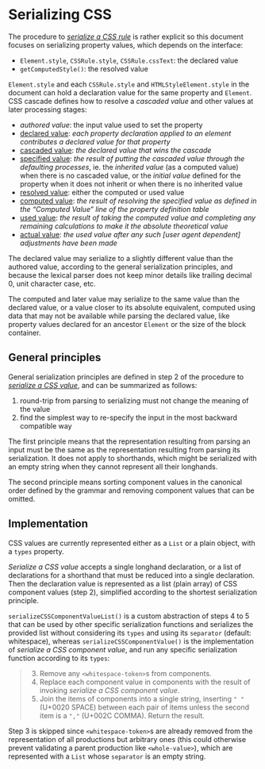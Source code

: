 
# Serializing CSS

The procedure to [*serialize a CSS rule*](https://drafts.csswg.org/cssom-1/#serialize-a-css-rule) is rather explicit so this document focuses on serializing property values, which depends on the interface:

  - `Element.style`, `CSSRule.style`, `CSSRule.cssText`: the declared value
  - `getComputedStyle()`: the resolved value

`Element.style` and each `CSSRule.style` and `HTMLStyleElement.style` in the document can hold a declaration value for the same property and `Element`. CSS cascade defines how to resolve a *cascaded value* and other values at later processing stages:

  - *authored value*: the input value used to set the property
  - [declared value](https://drafts.csswg.org/css-cascade-5/#declared): *each property declaration applied to an element contributes a declared value for that property*
  - [cascaded value](https://drafts.csswg.org/css-cascade-5/#cascaded): *the declared value that wins the cascade*
  - [specified value](https://drafts.csswg.org/css-cascade-5/#specified): *the result of putting the cascaded value through the defaulting processes*, ie. the *inherited value* (as a computed value) when there is no cascaded value, or the *initial value* defined for the property when it does not inherit or when there is no inherited value
  - [resolved value](https://drafts.csswg.org/cssom-1/#resolved-values): either the computed or used value
  - [computed value](https://drafts.csswg.org/css-cascade-5/#computed): *the result of resolving the specified value as defined in the “Computed Value” line of the property definition table*
  - [used value](https://drafts.csswg.org/css-cascade-5/#used): *the result of taking the computed value and completing any remaining calculations to make it the absolute theoretical value*
  - [actual value](https://drafts.csswg.org/css-cascade-5/#actual): *the used value after any such [user agent dependent] adjustments have been made*

The declared value may serialize to a slightly different value than the authored value, according to the general serialization principles, and because the lexical parser does not keep minor details like trailing decimal 0, unit character case, etc.

The computed and later value may serialize to the same value than the declared value, or a value closer to its absolute equivalent, computed using data that may not be available while parsing the declared value, like property values declared for an ancestor `Element` or the size of the block container.


## General principles

General serialization principles are defined in step 2 of the procedure to [*serialize a CSS value*](https://drafts.csswg.org/cssom-1/#serialize-a-css-value), and can be summarized as follows:

  1. round-trip from parsing to serializing must not change the meaning of the value
  2. find the simplest way to re-specify the input in the most backward compatible way

The first principle means that the representation resulting from parsing an input must be the same as the representation resulting from parsing its serialization. It does not apply to shorthands, which might be serialized with an empty string when they cannot represent all their longhands.

The second principle means sorting component values in the canonical order defined by the grammar and removing component values that can be omitted.


## Implementation

CSS values are currently represented either as a `List` or a plain object, with a `types` property.

*Serialize a CSS value* accepts a single longhand declaration, or a list of declarations for a shorthand that must be reduced into a single declaration. Then the declaration value is represented as a list (plain array) of CSS component values (step 2), simplified according to the shortest serialization principle.

`serializeCSSComponentValueList()` is a custom abstraction of steps 4 to 5 that can be used by other specific serialization functions and serializes the provided list without considering its `types` and using its `separator` (default: whitespace), whereas `serializeCSSComponentValue()` is the implementation of *serialize a CSS component value*, and run any specific serialization function according to its `types`:

  > 3. Remove any `<whitespace-token>`s from components.
  > 4. Replace each component value in components with the result of invoking *serialize a CSS component value*.
  > 5. Join the items of components into a single string, inserting `" "` (U+0020 SPACE) between each pair of items unless the second item is a `","` (U+002C COMMA). Return the result.

Step 3 is skipped since `<whitespace-token>`s are already removed from the representation of all productions but arbitrary ones (this could otherwise prevent validating a parent production like `<whole-value>`), which are represented with a `List` whose `separator` is an empty string.
